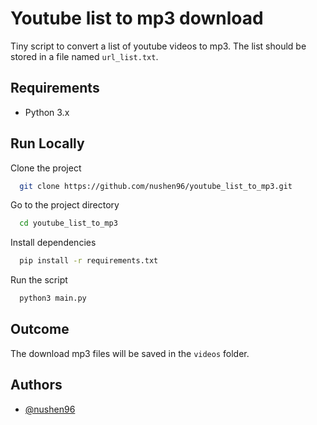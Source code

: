 
# Youtube list to mp3 download

Tiny script to convert a list of youtube videos to mp3. The list should be stored in a file named ```url_list.txt```.



## Requirements

- Python 3.x



## Run Locally

Clone the project

```bash
  git clone https://github.com/nushen96/youtube_list_to_mp3.git
```

Go to the project directory

```bash
  cd youtube_list_to_mp3
```

Install dependencies

```bash
  pip install -r requirements.txt
```

Run the script

```bash
  python3 main.py
```


## Outcome

The download mp3 files will be saved in the ```videos``` folder.



## Authors

- [@nushen96](https://www.github.com/nushen96)


